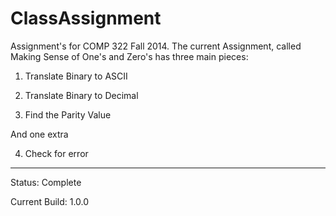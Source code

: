ClassAssignment
===============

Assignment's for COMP 322 Fall 2014.
The current Assignment, called Making Sense of One's and Zero's has three main pieces:

1) Translate Binary to ASCII

2) Translate Binary to Decimal

3) Find the Parity Value

And one extra

4) Check for error

---------------

Status: Complete

Current Build: 1.0.0 


